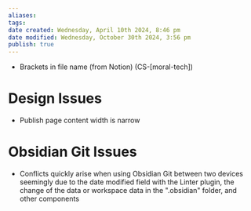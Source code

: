```yaml
---
aliases: 
tags: 
date created: Wednesday, April 10th 2024, 8:46 pm
date modified: Wednesday, October 30th 2024, 3:56 pm
publish: true
---
```


- Brackets in file name (from Notion) (CS-\[moral-tech\])
# Design Issues

- Publish page content width is narrow

# Obsidian Git Issues

- Conflicts quickly arise when using Obsidian Git between two devices seemingly due to the date modified field with the Linter plugin, the change of the data or workspace data in the ".obsidian" folder, and other components